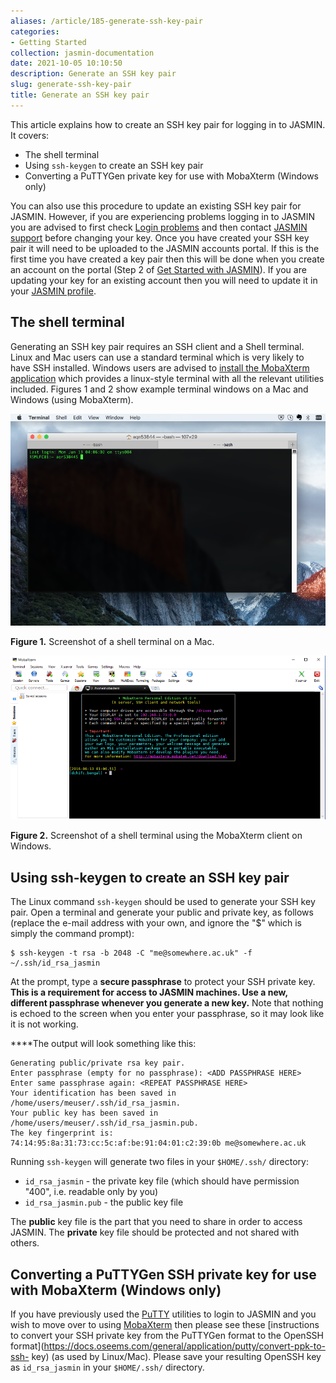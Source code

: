 ```yaml
---
aliases: /article/185-generate-ssh-key-pair
categories:
- Getting Started
collection: jasmin-documentation
date: 2021-10-05 10:10:50
description: Generate an SSH key pair
slug: generate-ssh-key-pair
title: Generate an SSH key pair
---
```


This article explains how to create an SSH key pair for logging in to JASMIN.
It covers:

  * The shell terminal
  * Using `ssh-keygen` to create an SSH key pair
  * Converting a PuTTYGen private key for use with MobaXterm (Windows only)

You can also use this procedure to update an existing SSH key pair for JASMIN.
However, if you are experiencing problems logging in to JASMIN you are advised
to first check [Login problems](login-problems) and then contact [JASMIN
support](https://www.jasmin.ac.uk/help/contact/) before changing your key.
Once you have created your SSH key pair it will need to be uploaded to the
JASMIN accounts portal. If this is the first time you have created a key pair
then this will be done when you create an account on the portal (Step 2 of
[Get Started with JASMIN](get-started-with-jasmin)). If you are updating your
key for an existing account then you will need to update it in your [JASMIN
profile](https://accounts.jasmin.ac.uk/account/login/?next=/account/profile/).

## The shell terminal

Generating an SSH key pair requires an SSH client and a Shell terminal. Linux
and Mac users can use a standard terminal which is very likely to have SSH
installed. Windows users are advised to [install the MobaXterm
application](mobaxterm) which provides a linux-style terminal with all the
relevant utilities included. Figures 1 and 2 show example terminal windows on
a Mac and Windows (using MobaXterm).

![Mac terminal ](file-QrkL51B5fW.png)

**Figure 1.** Screenshot of a shell terminal on a Mac.

![](file-jmOb6PSApE.png)

**Figure 2.** Screenshot of a shell terminal using the MobaXterm client on
Windows.

## Using ssh-keygen to create an SSH key pair

The Linux command `ssh-keygen` should be used to generate your SSH key pair.
Open a terminal and generate your public and private key, as follows (replace
the e-mail address with your own, and ignore the "$" which is simply the
command prompt):

    
    
    $ ssh-keygen -t rsa -b 2048 -C "me@somewhere.ac.uk" -f ~/.ssh/id_rsa_jasmin
    

At the prompt, type a **secure passphrase** to protect your SSH private key.
**This is a requirement for access to JASMIN machines. Use a new, different
passphrase whenever you generate a new key.** Note that nothing is echoed to
the screen when you enter your passphrase, so it may look like it is not
working.

****The output will look something like this:

    
    
    Generating public/private rsa key pair.
    Enter passphrase (empty for no passphrase): <ADD PASSPHRASE HERE>
    Enter same passphrase again: <REPEAT PASSPHRASE HERE>
    Your identification has been saved in /home/users/meuser/.ssh/id_rsa_jasmin.
    Your public key has been saved in /home/users/meuser/.ssh/id_rsa_jasmin.pub.
    The key fingerprint is:
    74:14:95:8a:31:73:cc:5c:af:be:91:04:01:c2:39:0b me@somewhere.ac.uk
    

Running `ssh-keygen` will generate two files in your `$HOME/.ssh/` directory:

  * `id_rsa_jasmin` \- the private key file (which should have permission "400", i.e. readable only by you)
  * `id_rsa_jasmin.pub` \- the public key file

The **public** key file is the part that you need to share in order to access
JASMIN. The **private** key file should be protected and not shared with
others.

## Converting a PuTTYGen SSH private key for use with MobaXterm (Windows only)

If you have previously used the
[PuTTY](https://www.chiark.greenend.org.uk/~sgtatham/putty/) utilities to
login to JASMIN and you wish to move over to using [MobaXterm](mobaxterm) then
please see these [instructions to convert your SSH private key from the
PuTTYGen format to the OpenSSH
format](https://docs.oseems.com/general/application/putty/convert-ppk-to-ssh-
key) (as used by Linux/Mac). Please save your resulting OpenSSH key as
`id_rsa_jasmin` in your `$HOME/.ssh/` directory.

####


